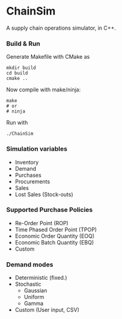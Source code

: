 # ChainSim
A supply chain operations simulator, in C++.

### Build & Run
Generate Makefile with CMake as
```shell
mkdir build
cd build
cmake ..
```
Now compile with make/ninja:
```shell
make
# or 
# ninja
```
Run with
```shell
./ChainSim
```

### Simulation variables
- Inventory
- Demand
- Purchases
- Procurements
- Sales
- Lost Sales (Stock-outs)

### Supported Purchase Policies
- Re-Order Point (ROP)
- Time Phased Order Point (TPOP)
- Economic Order Quantity (EOQ)
- Economic Batch Quantity (EBQ)
- Custom

### Demand modes
- Deterministic (fixed.)
- Stochastic
  - Gaussian
  - Uniform
  - Gamma
- Custom (User input, CSV)
